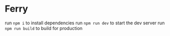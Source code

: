 # Ferry

run `npm i` to install dependencies
run `npm run dev` to start the dev server
run `npm run build` to build for production
